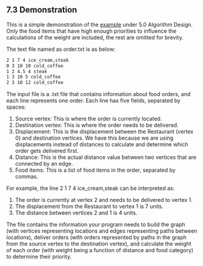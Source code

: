 <h2>7.3 Demonstration</h2>

This is a simple demonstration of the <a href="https://github.com/ixgnoy/CSC4202-Project/blob/main/part_2_algorithm_design/5_algorithm_design/5.4_example.md">example</a> under 5.0 Algorithm Design. Only the food items that have high enough priorities to influence the calculations of the weight are included, the rest are omitted for brevity.

The text file named as order.txt is as below:
```txt
2 1 7 4 ice_cream,steak
0 3 10 10 cold_coffee
1 2 4.5 4 steak
1 3 10 5 cold_coffee
2 3 10 12 cold_coffee
```

The input file is a .txt file that contains information about food orders, and each line represents one order. Each line has five fields, separated by spaces:

   1. Source vertex: This is where the order is currently located.
   2. Destination vertex: This is where the order needs to be delivered.
   3. Displacement: This is the displacement between the Restaurant (vertex 0) and destination vertices. We have this because we are using displacements instead of distances to calculate and determine which order gets delivered first.
   4. Distance: This is the actual distance value between two vertices that are connected by an edge.
   5. Food items: This is a list of food items in the order, separated by commas.

For example, the line 2 1 7 4 ice_cream,steak can be interpreted as:

   1. The order is currently at vertex 2 and needs to be delivered to vertex 1.
   2. The displacement from the Restaurant to vertex 1 is 7 units.
   3. The distance between vertices 2 and 1 is 4 units.
     
The file contains the information your program needs to build the graph (with vertices representing locations and edges representing paths between locations), deliver orders (with orders represented by paths in the graph from the source vertex to the destination vertex), and calculate the weight of each order (with weight being a function of distance and food category) to determine their priority.
